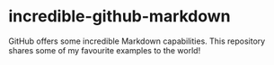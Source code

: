 # incredible-github-markdown
GitHub offers some incredible Markdown capabilities. This repository shares some of my favourite examples to the world!
